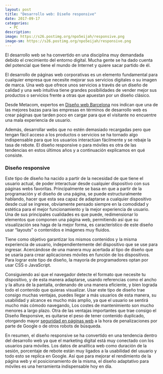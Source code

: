 ```yaml
---
layout: post
title: "Desarrollo web: Diseño responsive"
date: 2017-09-17
categories:
  - PC
description: 
image: https://s26.postimg.org/npo5eijah/responsive.png
image-sm: https://s26.postimg.org/npo5eijah/responsive.png
---
```

<p>El desarrollo web se ha convertido en una disciplina muy demandada debido el crecimiento del entorno digital. Mucha gente se ha dado cuenta del potencial que tiene el mundo de Internet y quiere sacar partido de él.</p>
<p>El desarrollo de páginas web corporativas es un elemento fundamental para cualquier empresa que necesite mejorar sus servicios digitales o su imagen de marca. Una web que ofrece unos servicios a través de un diseño de calidad y una web intuitiva tiene grandes posibilidades de vender mejor sus productos o servicios frente a otras que apuestan por un diseño clásico.</p>
<p> Desde Metacom, expertos en <a href="https://barcelona.metacom.es/">Diseño web Barcelona</a> nos indican que una de las mejores bazas para las empresas en términos de desarrollo web es crear páginas que tarden poco en cargar para que el visitante no encuentre una mala experiencia de usuario.</p>
<p>Además, desarrollar webs que no estén demasiado recargadas pero que tengan fácil acceso a los productos o servicios se ha tornado algo indispensable para que los usuarios interactúan fácilmente y se rebaje la tasa de rebote. El diseño responsive o para móviles es otra de las tendencias en estos últimos años y a continuación explicamos en qué consiste.</p>
<h3>Diseño responsive</h3>
Este tipo de diseño ha nacido a partir de la necesidad de que tiene el usuario actual, de poder interactuar desde cualquier dispositivo con sus páginas webs favoritas.
Principalmente se basa en que a partir de la programación y el diseño de una página, se puede estructuralmente hablando, hacer que esta sea capaz de adaptarse a cualquier dispositivo desde cual se ingrese, obviamente pensado siempre en la comodidad y estética para el mejor funcionamiento y la mejor experiencia de usuario.
Una de sus principales cualidades es que puede, redimensionar lo elementos que componen una página web, permitiendo así que su visualización sea haga de la mejor forma, es característico de este diseño usar “layouts” o contenidos e imágenes muy fluidos. 

<p>Tiene como objetivo garantizar los mismos contenidos y la misma experiencia de usuario, independientemente del dispositivo que se use para ingresar. Acercándose de una manera muy acertada al tipo de diseño que se usaría para crear aplicaciones móviles en función de los dispositivos.
Para lograr este tipo de diseño, la mayoría de programadores optan por usar CSS o JavaScript.</p> 
<p>Consiguiendo así que el navegador detecte el formato que necesite tu dispositivo, y de esta manera adaptarse, usando referencias como el ancho y la altura de la pantalla, ordenando de una manera eficiente, y bien lograda todo el contenido que quieras visualizar.
Usar este tipo de diseño trae consigo muchas ventajas, puedes llegar a más usuarios de esta manera, su usabilidad y alcance es mucho más amplio, ya que el usuario se sentirá mucho más cómodo navegando, Los costes de mantenimiento son mucho menores a largo plazo.
Otra de las ventajas importantes que trae consigo el Diseño Responsive, es quitarse el peso de tener contenido duplicado, otorgando mayor <a href="https://barcelona.metacom.es/la-seguridad-paginas-web-3-lineas-actuacion-wordpress-y-prestashop/">seguridad en páginas web</a> a la hora de penalizaciones por parte de Google o de otros robots de búsqueda.
<p>En resumen, el diseño responsive se ha convertido en una tendencia dentro del desarrollo web ya que el marketing digital está muy conectado con los usuarios para móviles. Los datos de analítica web como duración de la sesión, porcentaje de rebote están muy ligados a la usabilidad del usuario y todo esto se replica en Google. Así que para mejorar el rendimiento de la página web y el posicionamiento de la misma, el diseño adaptativo para móviles es una herramienta indispensable hoy en día.</p>
